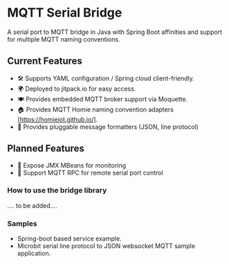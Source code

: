 # MQTT Serial Bridge
A serial port to MQTT bridge in Java with Spring Boot affinities and support for multiple MQTT naming conventions.

## Current Features

* 🛠️ Supports YAML configuration / Spring cloud client-friendly.
* 🌍️ Deployed to jitpack.io for easy access.
* 🍽️ Provides embedded MQTT broker support via Moquette.
* 🏠️ Provides MQTT Homie naming convention adapters [https://homieiot.github.io/].
* 🔌️ Provides pluggable message formatters (JSON, line protocol)

## Planned Features

* 👷️ Expose JMX MBeans for monitoring
* 🔌️ Support MQTT RPC for remote serial port control

### How to use the bridge library

.... to be added....

### Samples

* Spring-boot based service example.
* Microbit serial line protocol to JSON websocket MQTT sample application.
